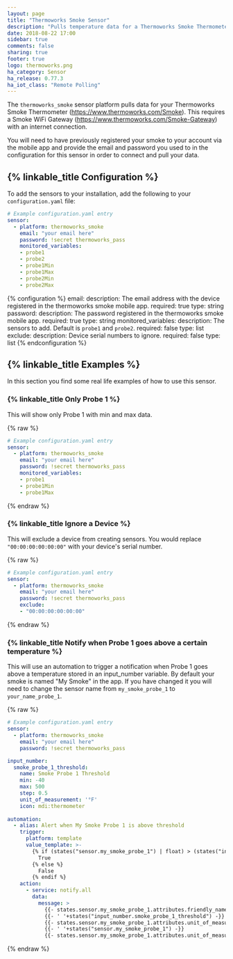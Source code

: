 ```yaml
---
layout: page
title: "Thermoworks Smoke Sensor"
description: "Pulls temperature data for a Thermoworks Smoke Thermometer connected with Smoke Gateway."
date: 2018-08-22 17:00
sidebar: true
comments: false
sharing: true
footer: true
logo: thermoworks.png
ha_category: Sensor
ha_release: 0.77.3
ha_iot_class: "Remote Polling"
---
```


The `thermoworks_smoke` sensor platform pulls data for your Thermoworks Smoke Thermometer (https://www.thermoworks.com/Smoke).
This requires a Smoke WiFi Gateway (https://www.thermoworks.com/Smoke-Gateway) with an internet connection.

You will need to have previously registered your smoke to your account via the mobile app and provide 
the email and password you used to in the configuration for this sensor in order to connect and pull your data.

## {% linkable_title Configuration %}

To add the sensors to your installation, add the following to your `configuration.yaml` file:

```yaml
# Example configuration.yaml entry
sensor:
  - platform: thermoworks_smoke
    email: "your email here"
    password: !secret thermoworks_pass
    monitored_variables:
    - probe1
    - probe2
    - probe1Min
    - probe1Max
    - probe2Min
    - probe2Max
```

{% configuration %}
email:
  description: The email address with the device registered in the thermoworks smoke mobile app.
  required: true
  type: string
password:
  description: The password registered in the thermoworks smoke mobile app.
  required: true
  type: string
monitored_variables:
  description: The sensors to add. Default is `probe1` and `probe2`.
  required: false
  type: list
exclude:
  description: Device serial numbers to ignore.
  required: false
  type: list
{% endconfiguration %}

## {% linkable_title Examples %}

In this section you find some real life examples of how to use this sensor.

### {% linkable_title Only Probe 1 %}
This will show only Probe 1 with min and max data.

{% raw %}
```yaml
# Example configuration.yaml entry
sensor:
  - platform: thermoworks_smoke
    email: "your email here"
    password: !secret thermoworks_pass
    monitored_variables:
    - probe1
    - probe1Min
    - probe1Max
```
{% endraw %}

### {% linkable_title Ignore a Device %}
This will exclude a device from creating sensors. You would replace `"00:00:00:00:00:00"` with your device's serial number.

{% raw %}
```yaml
# Example configuration.yaml entry
sensor:
  - platform: thermoworks_smoke
    email: "your email here"
    password: !secret thermoworks_pass
    exclude:
    - "00:00:00:00:00:00"
```
{% endraw %}

### {% linkable_title Notify when Probe 1 goes above a certain temperature %}
This will use an automation to trigger a notification when Probe 1 goes above a temperature stored in an input_number variable.
By default your smoke is named "My Smoke" in the app. If you have changed it you will need to change the sensor name from `my_smoke_probe_1` to `your_name_probe_1`.

{% raw %}
```yaml
# Example configuration.yaml entry
sensor:
  - platform: thermoworks_smoke
    email: "your email here"
    password: !secret thermoworks_pass

input_number:
  smoke_probe_1_threshold:
    name: Smoke Probe 1 Threshold
    min: -40
    max: 500
    step: 0.5
    unit_of_measurement: '°F'
    icon: mdi:thermometer
    
automation:
  - alias: Alert when My Smoke Probe 1 is above threshold
    trigger:
      platform: template
      value_template: >-
        {% if (states("sensor.my_smoke_probe_1") | float) > (states("input_number.smoke_probe_1_threshold") | float) %}
          True
        {% else %}
          False
        {% endif %}
    action:
      - service: notify.all
        data:
          message: >
            {{- states.sensor.my_smoke_probe_1.attributes.friendly_name }} is above
            {{- ' '+states("input_number.smoke_probe_1_threshold") -}}
            {{- states.sensor.my_smoke_probe_1.attributes.unit_of_measurement }} at
            {{- ' '+states("sensor.my_smoke_probe_1") -}}
            {{- states.sensor.my_smoke_probe_1.attributes.unit_of_measurement }}
```
{% endraw %}
